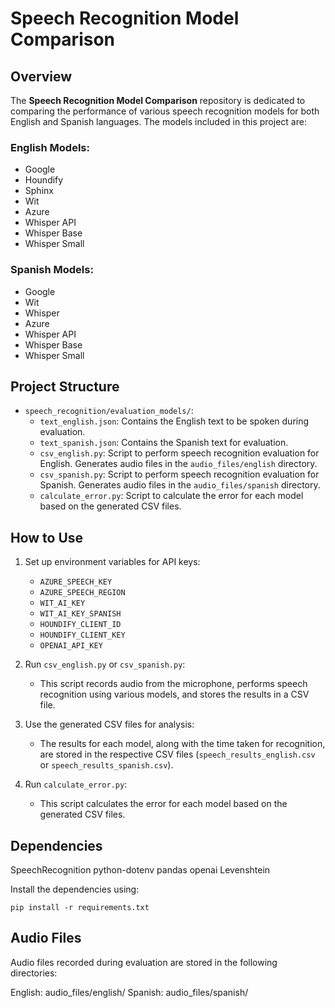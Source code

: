 # Speech Recognition Model Comparison

## Overview

The **Speech Recognition Model Comparison** repository is dedicated to comparing the performance of various speech recognition models for both English and Spanish languages. The models included in this project are:

### English Models:
- Google
- Houndify
- Sphinx
- Wit
- Azure
- Whisper API
- Whisper Base
- Whisper Small

### Spanish Models:
- Google
- Wit
- Whisper
- Azure
- Whisper API
- Whisper Base
- Whisper Small

## Project Structure

- `speech_recognition/evaluation_models/`:
  - `text_english.json`: Contains the English text to be spoken during evaluation.
  - `text_spanish.json`: Contains the Spanish text for evaluation.
  - `csv_english.py`: Script to perform speech recognition evaluation for English. Generates audio files in the `audio_files/english` directory.
  - `csv_spanish.py`: Script to perform speech recognition evaluation for Spanish. Generates audio files in the `audio_files/spanish` directory.
  - `calculate_error.py`: Script to calculate the error for each model based on the generated CSV files.

## How to Use

1. Set up environment variables for API keys:
   - `AZURE_SPEECH_KEY`
   - `AZURE_SPEECH_REGION`
   - `WIT_AI_KEY`
   - `WIT_AI_KEY_SPANISH`
   - `HOUNDIFY_CLIENT_ID`
   - `HOUNDIFY_CLIENT_KEY`
   - `OPENAI_API_KEY`

2. Run `csv_english.py` or `csv_spanish.py`:
   - This script records audio from the microphone, performs speech recognition using various models, and stores the results in a CSV file.

3. Use the generated CSV files for analysis:
   - The results for each model, along with the time taken for recognition, are stored in the respective CSV files (`speech_results_english.csv` or `speech_results_spanish.csv`).

4. Run `calculate_error.py`:
   - This script calculates the error for each model based on the generated CSV files.

##  Dependencies

SpeechRecognition
python-dotenv
pandas
openai
Levenshtein

Install the dependencies using:


`pip install -r requirements.txt`


## Audio Files
Audio files recorded during evaluation are stored in the following directories:
    
English: audio_files/english/
Spanish: audio_files/spanish/